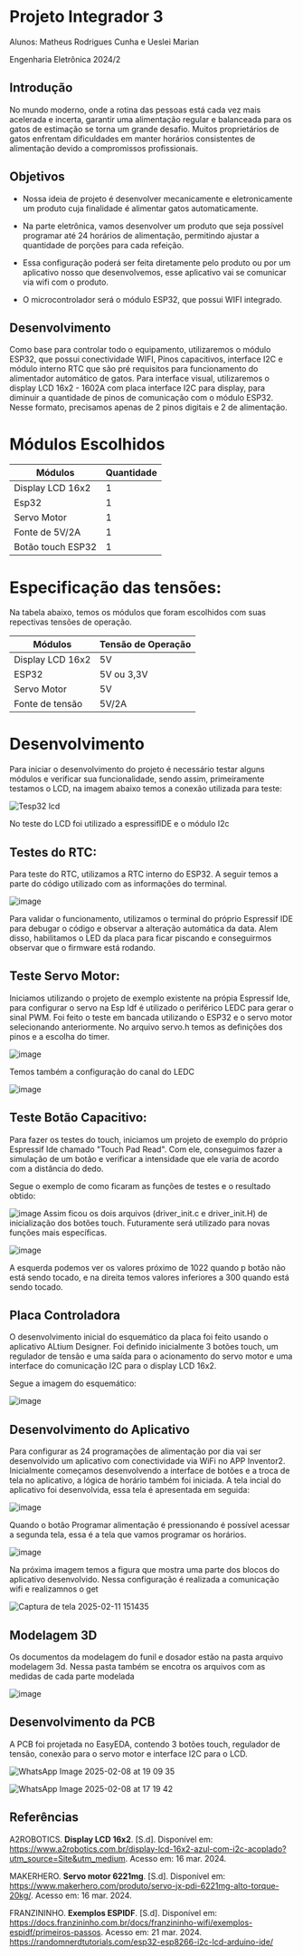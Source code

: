 # Projeto Integrador 3
Alunos: Matheus Rodrigues Cunha e Ueslei Marian 

Engenharia Eletrônica 2024/2
## Introdução

No mundo moderno, onde a rotina das pessoas está cada vez mais acelerada e incerta, garantir uma alimentação regular e balanceada para os gatos de estimação se torna um grande desafio. 
Muitos proprietários de gatos enfrentam dificuldades em manter horários consistentes de alimentação devido a compromissos profissionais. 

## Objetivos

- Nossa ideia de projeto é desenvolver mecanicamente e eletronicamente um produto cuja finalidade é alimentar gatos automaticamente.
* Na parte eletrônica, vamos desenvolver um produto que seja possível programar até 24 horários de alimentação, permitindo ajustar a quantidade de porções para cada refeição.
+ Essa configuração poderá ser feita diretamente pelo produto ou por um aplicativo nosso que desenvolvemos, esse aplicativo vai se comunicar via wifi com o produto.
- O microcontrolador será o módulo ESP32, que possui WIFI integrado. 

## Desenvolvimento

Como base para controlar todo o equipamento, utilizaremos o módulo ESP32, que possui conectividade WIFI, Pinos capacitivos, interface I2C e módulo interno RTC que são pré requisitos 
para funcionamento do alimentador automático de gatos.
Para interface visual, utilizaremos o display LCD 16x2 - 1602A com placa interface I2C para display, para diminuir a quantidade de pinos de comunicação com o módulo ESP32. 
Nesse formato, precisamos apenas de 2 pinos digitais e 2 de alimentação.

# Módulos Escolhidos

|    Módulos       |  Quantidade   |
| -------------    | ------------- |    
| Display LCD 16x2 |       1       |
|     Esp32        |       1       |
|  Servo Motor     |       1       |
| Fonte de 5V/2A   |       1       |
|Botão touch ESP32 |       1       |


# Especificação das tensões: 

Na tabela abaixo, temos os módulos que foram escolhidos com suas repectivas tensões de operação.

|    Módulos       |     Tensão de Operação    |
| -------------    | ------------- |      
| Display LCD 16x2 |      5V       |
|     ESP32        |   5V ou 3,3V  |
|  Servo Motor     |       5V      |
| Fonte de tensão   |     5V/2A    |

# Desenvolvimento

Para iniciar o desenvolvimento do projeto é necessário testar alguns módulos e verificar sua funcionalidade, sendo assim, primeiramente 
testamos o LCD, na imagem abaixo temos a conexão utilizada para teste:

![Tesp32 lcd](https://i0.wp.com/randomnerdtutorials.com/wp-content/uploads/2018/07/esp32_LCD_bb.png?resize=768%2C382&quality=100&strip=all&ssl=1)

No teste do LCD foi utilizado a espressifIDE e o módulo I2c

## Testes do RTC:

Para teste do RTC, utilizamos a RTC interno do ESP32. A seguir temos a parte do código utilizado com as informações do terminal.

![image](https://github.com/user-attachments/assets/fa924aef-d355-4380-bdc1-c7e1af679a0b)

Para validar o funcionamento, utilizamos o terminal do próprio Espressif IDE para debugar o código e observar a alteração automática da data. Alem disso, habilitamos o LED da placa para ficar piscando e conseguirmos observar que o firmware está rodando.

## Teste Servo Motor:

Iniciamos utilizando o projeto de exemplo existente na própia Espressif Ide, para configurar o servo na Esp Idf é utilizado o periférico LEDC para gerar o sinal PWM. Foi feito o 
teste em bancada utilizando o ESP32 e o servo motor selecionando anteriormente. 
No arquivo servo.h temos as definições dos pinos e a escolha do timer.

![image](https://github.com/user-attachments/assets/a8f94612-d772-4b10-8d33-ba35acc880ad)

Temos também a configuração do canal do LEDC

![image](https://github.com/user-attachments/assets/37875a9d-4681-4df3-8e42-a7bb8d78e426)

## Teste Botão Capacitivo:

Para fazer os testes do touch, iniciamos um projeto de exemplo do próprio Espressif Ide chamado "Touch Pad Read". Com ele, conseguimos fazer a simulação de um botão e verificar a intensidade que ele varia de acordo com a distância do dedo.

Segue o exemplo de como ficaram as funções de testes e o resultado obtido:

![image](https://github.com/user-attachments/assets/ffb6b1b4-247b-428d-b941-3e5481ee1317)
Assim ficou os dois arquivos (driver_init.c e driver_init.H) de inicialização dos botões touch. Futuramente será utilizado para novas funções mais específicas.

![image](https://github.com/user-attachments/assets/9e960004-7ca9-4f86-9349-5fd4ed8a4580)

A esquerda podemos ver os valores próximo de 1022 quando p botão não está sendo tocado, e na direita temos valores inferiores a 300 quando está sendo tocado.

## Placa Controladora

O desenvolvimento inicial do esquemático da placa foi feito usando o aplicativo ALtium Designer. Foi definido inicialmente 3 botões touch, um regulador de tensão e uma saída para o acionamento do servo motor e uma interface do comunicação I2C para o display LCD 16x2.

Segue a imagem do esquemático:

![image](https://github.com/user-attachments/assets/c9fe3c55-fa67-4b4d-a8f2-884d34a2405d)

## Desenvolvimento do Aplicativo

Para configurar as 24 programações de alimentação por dia vai ser desenvolvido um aplicativo com conectividade via WiFi no APP Inventor2.
Inicialmente começamos desenvolvendo a interface de botões e a troca de tela no aplicativo, a lógica de horário também foi iniciada.
A tela incial do aplicativo foi desenvolvida, essa tela é apresentada em seguida:

![image](https://github.com/user-attachments/assets/d03d6f60-30dd-40ad-939e-59862e7cc662)

Quando o botão Programar alimentação é pressionando é possível acessar a segunda tela, essa é a tela que vamos programar os horários.

![image](https://github.com/user-attachments/assets/002252fc-1358-48a8-8e58-e29e334a72ac)

Na próxima imagem temos a figura que mostra uma parte dos blocos do aplicativo desenvolvido. Nessa configuração é realizada a comunicação wifi e realizamnos o get

![Captura de tela 2025-02-11 151435](https://github.com/user-attachments/assets/8fb19589-05b3-4400-af51-491092453558)


## Modelagem 3D

Os documentos da modelagem do funil e dosador estão na pasta arquivo modelagem 3d. Nessa pasta também se encotra os arquivos com as medidas de cada parte modelada

![image](https://github.com/user-attachments/assets/be1bccc2-c6dc-48cd-971c-09f627c5b971)

## Desenvolvimento da PCB

A PCB foi projetada no EasyEDA, contendo 3 botões touch, regulador de tensão, conexão para o servo motor e interface I2C para o LCD.

![WhatsApp Image 2025-02-08 at 19 09 35](https://github.com/user-attachments/assets/8a06c780-9de1-40e2-a5c6-70b4ee6ea348)

![WhatsApp Image 2025-02-08 at 17 19 42](https://github.com/user-attachments/assets/91be93cb-03ab-4beb-8226-fe314d0fbc2d)


## Referências

A2ROBOTICS. **Display LCD 16x2**. [S.d]. Disponível em:
https://www.a2robotics.com.br/display-lcd-16x2-azul-com-i2c-acoplado?utm_source=Site&utm_medium. Acesso em: 16 mar. 2024.

MAKERHERO. **Servo motor 6221mg**. [S.d]. Disponível em:
https://www.makerhero.com/produto/servo-jx-pdi-6221mg-alto-torque-20kg/. Acesso em: 16 mar. 2024.

FRANZININHO. **Exemplos ESPIDF**. [S.d]. Disponível em:
https://docs.franzininho.com.br/docs/franzininho-wifi/exemplos-espidf/primeiros-passos. Acesso em: 21 mar. 2024.
https://randomnerdtutorials.com/esp32-esp8266-i2c-lcd-arduino-ide/
